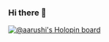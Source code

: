 ### Hi there 👋
[![@aarushi's Holopin board](https://holopin.me/aarushi)](https://holopin.io/@aarushi)
<!--
**Kairu-22/Kairu-22** is a ✨ _special_ ✨ repository because its `README.md` (this file) appears on your GitHub profile.

Here are some ideas to get you started:

- 🔭 I’m currently student in UPES.
- 🌱 I’m currently learning CSE
- 👯 I’m looking to collaborate on some of the awesome projects
- 🤔 I’m looking for help with ...
- 💬 Ask me about desgining..
- 📫 How to reach me: ...
- 😄 Pronouns: she/her
- ⚡ Fun fact: ...
-->
